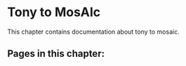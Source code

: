 # Tony to MosAIc

This chapter contains documentation about tony to mosaic.

## Pages in this chapter:

